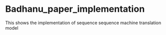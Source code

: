 # Badhanu_paper_implementation
This shows the implementation of sequence sequence machine translation model
